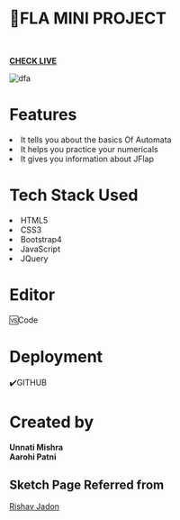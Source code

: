 #  📍FLA MINI PROJECT


<br>

<b><a href="https://codesbyunnati.github.io/FLA_Group_Project/">CHECK LIVE</a></b>
<br>


<img src="https://i.ibb.co/bQWQ1BT/dfa.png" alt="dfa" border="0">
<br>

<h1>Features</h1>

<li>It tells you about the basics Of Automata</li>
<li>It helps you practice your numericals</li>
<li>It gives you information about JFlap</li>

<h1>Tech Stack Used</h1>
<li>HTML5</li>
<li>CSS3</li>
<li>Bootstrap4</li>
<li>JavaScript</li>
<li>JQuery</li>

<h1>Editor</h1>
🆚Code

<h1>Deployment</h1>✔️GITHUB

<h1>Created by</h1>
  <b>Unnati Mishra</b>
  <br>
  <b>Aarohi Patni</b>
  <br>
 
  
  
<h2>Sketch Page Referred from</h2>
  <a href="https://github.com/rjitsu/Sketchy">Rishav Jadon</a>

  

